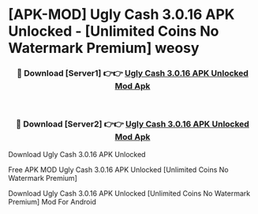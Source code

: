 # [APK-MOD] Ugly Cash 3.0.16 APK Unlocked - [Unlimited Coins No Watermark Premium] weosy



<div align="center">
<h3>🔴 Download [Server1] 👉👉 <a href="https://momento.my/?title=Ugly_Cash_3.0.16_APK_Unlocked">Ugly Cash 3.0.16 APK Unlocked Mod Apk</a></h3><br>

<h3>🔴 Download [Server2] 👉👉 <a href="https://momento.my/?title=Ugly_Cash_3.0.16_APK_Unlocked">Ugly Cash 3.0.16 APK Unlocked Mod Apk</a></h3>
</div>



Download Ugly Cash 3.0.16 APK Unlocked 

Free APK MOD Ugly Cash 3.0.16 APK Unlocked [Unlimited Coins No Watermark Premium]

Download Ugly Cash 3.0.16 APK Unlocked [Unlimited Coins No Watermark Premium] Mod For Android

